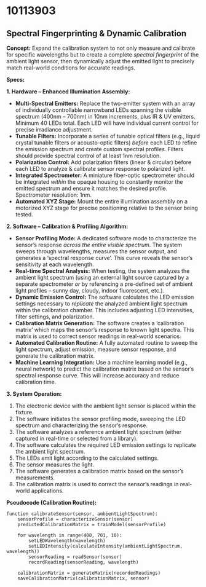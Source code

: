 # 10113903

## Spectral Fingerprinting & Dynamic Calibration

**Concept:** Expand the calibration system to not only measure and calibrate for specific wavelengths but to create a complete *spectral fingerprint* of the ambient light sensor, then dynamically adjust the emitted light to precisely match real-world conditions for accurate readings. 

**Specs:**

**1. Hardware – Enhanced Illumination Assembly:**

*   **Multi-Spectral Emitters:** Replace the two-emitter system with an array of individually controllable narrowband LEDs spanning the visible spectrum (400nm – 700nm) in 10nm increments, plus IR & UV emitters.  Minimum 40 LEDs total. Each LED will have individual current control for precise irradiance adjustment.
*   **Tunable Filters:** Incorporate a series of tunable optical filters (e.g., liquid crystal tunable filters or acousto-optic filters) *before* each LED to refine the emission spectrum and create custom spectral profiles. Filters should provide spectral control of at least 1nm resolution.
*   **Polarization Control:**  Add polarization filters (linear & circular) before each LED to analyze & calibrate sensor response to polarized light.
*   **Integrated Spectrometer:** A miniature fiber-optic spectrometer should be integrated *within* the opaque housing to constantly monitor the emitted spectrum and ensure it matches the desired profile. Spectrometer resolution: 1nm.
*   **Automated XYZ Stage:** Mount the entire illumination assembly on a motorized XYZ stage for precise positioning relative to the sensor being tested.

**2. Software – Calibration & Profiling Algorithm:**

*   **Sensor Profiling Mode:** A dedicated software mode to characterize the sensor’s response *across the entire visible spectrum*. The system sweeps through wavelengths, measures the sensor output, and generates a ‘spectral response curve’. This curve reveals the sensor’s sensitivity at each wavelength.
*   **Real-time Spectral Analysis:** When testing, the system analyzes the ambient light spectrum (using an external light source captured by a separate spectrometer *or* by referencing a pre-defined set of ambient light profiles – sunny day, cloudy, indoor fluorescent, etc.).
*   **Dynamic Emission Control:** The software calculates the LED emission settings necessary to *replicate* the analyzed ambient light spectrum within the calibration chamber. This includes adjusting LED intensities, filter settings, and polarization.
*   **Calibration Matrix Generation:** The software creates a ‘calibration matrix’ which maps the sensor’s response to known light spectra. This matrix is used to correct sensor readings in real-world scenarios.
*   **Automated Calibration Routine:**  A fully automated routine to sweep the light spectrum, adjust emission, measure sensor response, and generate the calibration matrix. 
*    **Machine Learning Integration:**  Use a machine learning model (e.g., neural network) to predict the calibration matrix based on the sensor’s spectral response curve. This will increase accuracy and reduce calibration time.

**3. System Operation:**

1.  The electronic device with the ambient light sensor is placed within the fixture.
2.  The software initiates the sensor profiling mode, sweeping the LED spectrum and characterizing the sensor’s response.
3.  The software analyzes a reference ambient light spectrum (either captured in real-time or selected from a library).
4.  The software calculates the required LED emission settings to replicate the ambient light spectrum.
5.  The LEDs emit light according to the calculated settings.
6.  The sensor measures the light.
7.  The software generates a calibration matrix based on the sensor’s measurements.
8.  The calibration matrix is used to correct the sensor’s readings in real-world applications.



**Pseudocode (Calibration Routine):**

```
function calibrateSensor(sensor, ambientLightSpectrum):
    sensorProfile = characterizeSensor(sensor)
    predictedCalibrationMatrix = trainModel(sensorProfile)
    
    for wavelength in range(400, 701, 10):
        setLEDWavelength(wavelength)
        setLEDIntensity(calculateIntensity(ambientLightSpectrum, wavelength))
        sensorReading = readSensor(sensor)
        recordReading(sensorReading, wavelength)

    calibrationMatrix = generateMatrix(recordedReadings)
    saveCalibrationMatrix(calibrationMatrix, sensor)
```